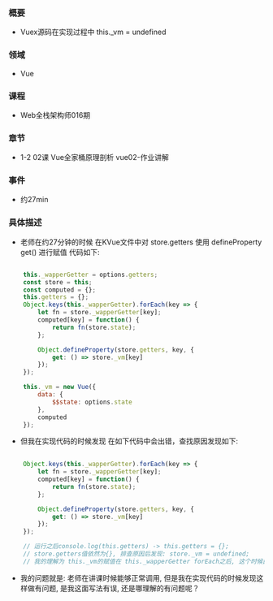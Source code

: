 ### 概要
- Vuex源码在实现过程中 this._vm = undefined

### 领域
- Vue

### 课程
- Web全栈架构师016期 

### 章节
- 1-2 02课 Vue全家桶原理剖析 vue02-作业讲解

### 事件
- 约27min

### 具体描述
- 老师在约27分钟的时候 在KVue文件中对 store.getters 使用 defineProperty get() 进行赋值 代码如下:

```js

    this._wapperGetter = options.getters;
    const store = this;
    const computed = {};
    this.getters = {};
    Object.keys(this._wapperGetter).forEach(key => {
        let fn = store._wapperGetter[key];
        computed[key] = function() {
            return fn(store.state);
        };

        Object.defineProperty(store.getters, key, {
            get: () => store._vm[key]
        });
    });

    this._vm = new Vue({
        data: {
            $$state: options.state
        },
        computed
    });

```
- 但我在实现代码的时候发现 在如下代码中会出错，查找原因发现如下:

```js
    
    Object.keys(this._wapperGetter).forEach(key => {
        let fn = store._wapperGetter[key];
        computed[key] = function() {
            return fn(store.state);
        };

        Object.defineProperty(store.getters, key, {
            get: () => store._vm[key]
        });
    });

    // 运行之后console.log(this.getters) -> this.getters = {};
    // store.getters值依然为{}, 排查原因后发现: store._vm = undefined;
    // 我的理解为 this._vm的赋值在 this._wapperGetter forEach之后, 这个时候由于this._vm未被定义, 调用的值自然为undefined

```

- 我的问题就是: 老师在讲课时候能够正常调用, 但是我在实现代码的时候发现这样做有问题, 是我这面写法有误, 还是哪理解的有问题呢？
